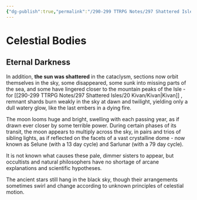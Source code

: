 ```yaml
---
{"dg-publish":true,"permalink":"/290-299 TTRPG Notes/297 Shattered Isles/16 Magic/SI Celestial Bodies/"}
---
```



# Celestial Bodies

## Eternal Darkness

In addition, **the sun was shattered** in the cataclysm, sections now orbit themselves in the sky, some disappeared, some sunk into missing parts of the sea, and some have lingered closer to the mountain peaks of the Isle - for [[290-299 TTRPG Notes/297 Shattered Isles/20 Kivan/Kivan\|Kivan]] , remnant shards burn weakly in the sky at dawn and twilight, yielding only a dull watery glow, like the last embers in a dying fire.

The moon looms huge and bright, swelling with each passing year, as if drawn ever closer by some terrible power. During certain phases of its transit, the moon appears to multiply across the sky, in pairs and trios of sibling lights, as if reflected on the facets of a vast crystalline dome - now known as Selune (with a 13 day cycle) and Sarlunar (with a 79 day cycle).

It is not known what causes these pale, dimmer sisters to appear, but occultists and natural philosophers have no shortage of arcane explanations and scientific hypotheses.

The ancient stars still hang in the black sky, though their arrangements sometimes swirl and change according to unknown principles of celestial motion.
